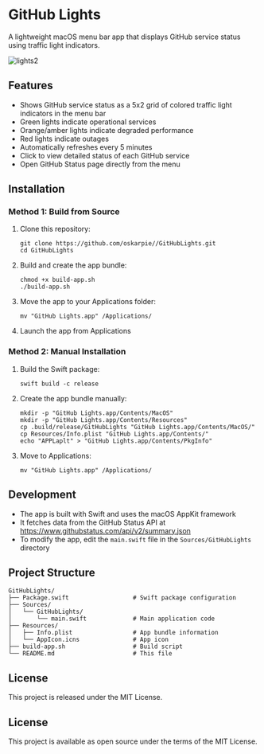 # GitHub Lights

A lightweight macOS menu bar app that displays GitHub service status using traffic light indicators.

![lights2](https://github.com/user-attachments/assets/8f05508d-edbd-4816-90b3-80b14a2fdbcc)

## Features

- Shows GitHub service status as a 5x2 grid of colored traffic light indicators in the menu bar
- Green lights indicate operational services
- Orange/amber lights indicate degraded performance
- Red lights indicate outages
- Automatically refreshes every 5 minutes
- Click to view detailed status of each GitHub service
- Open GitHub Status page directly from the menu

## Installation

### Method 1: Build from Source

1. Clone this repository:
   ```
   git clone https://github.com/oskarpie//GitHubLights.git
   cd GitHubLights
   ```

2. Build and create the app bundle:
   ```
   chmod +x build-app.sh
   ./build-app.sh
   ```

3. Move the app to your Applications folder:
   ```
   mv "GitHub Lights.app" /Applications/
   ```

4. Launch the app from Applications

### Method 2: Manual Installation

1. Build the Swift package:
   ```
   swift build -c release
   ```

2. Create the app bundle manually:
   ```
   mkdir -p "GitHub Lights.app/Contents/MacOS"
   mkdir -p "GitHub Lights.app/Contents/Resources"
   cp .build/release/GitHubLights "GitHub Lights.app/Contents/MacOS/"
   cp Resources/Info.plist "GitHub Lights.app/Contents/"
   echo "APPLaplt" > "GitHub Lights.app/Contents/PkgInfo"
   ```

3. Move to Applications:
   ```
   mv "GitHub Lights.app" /Applications/
   ```

## Development

- The app is built with Swift and uses the macOS AppKit framework
- It fetches data from the GitHub Status API at https://www.githubstatus.com/api/v2/summary.json
- To modify the app, edit the `main.swift` file in the `Sources/GitHubLights` directory

## Project Structure

```
GitHubLights/
├── Package.swift                  # Swift package configuration
├── Sources/
│   └── GitHubLights/
│       └── main.swift             # Main application code
├── Resources/
│   ├── Info.plist                 # App bundle information
│   └── AppIcon.icns               # App icon 
├── build-app.sh                   # Build script
└── README.md                      # This file
```

## License

This project is released under the MIT License.

## License

This project is available as open source under the terms of the MIT License.
